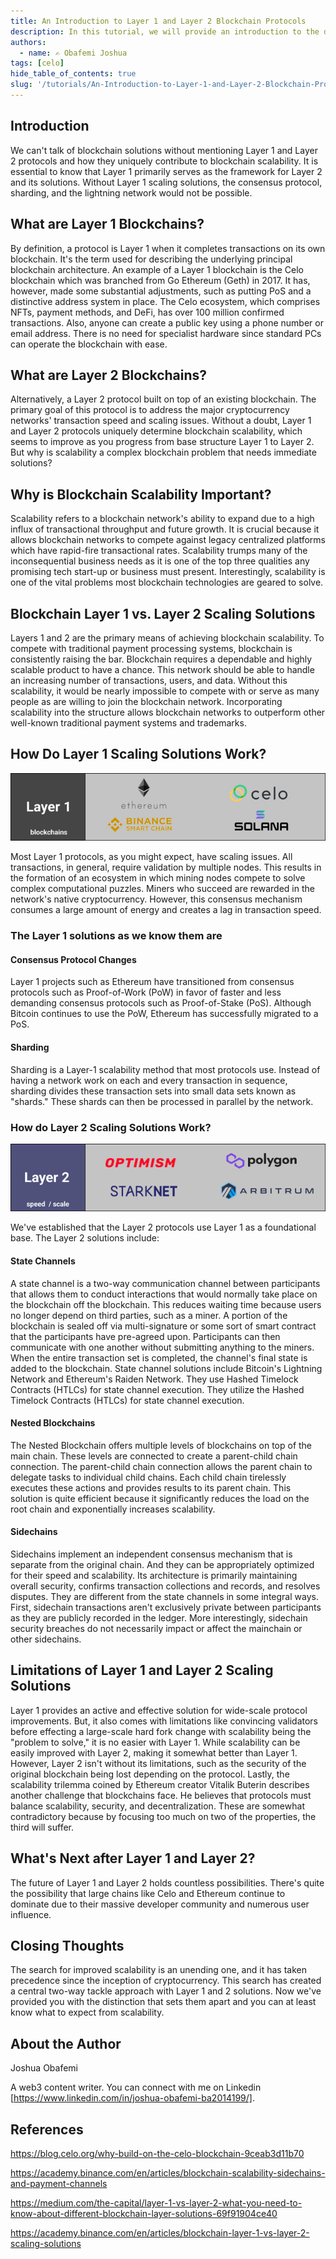 ```yaml
---
title: An Introduction to Layer 1 and Layer 2 Blockchain Protocols
description: In this tutorial, we will provide an introduction to the different types of blockchain protocols and explain the key differences between layer 1 and layer 2 protocols.
authors:
  - name: ✍️ Obafemi Joshua
tags: [celo]
hide_table_of_contents: true
slug: '/tutorials/An-Introduction-to-Layer-1-and-Layer-2-Blockchain-Protocols'
---
```


## Introduction

We can't talk of blockchain solutions without mentioning Layer 1 and Layer 2 protocols and how they uniquely contribute to blockchain scalability. It is essential to know that Layer 1 primarily serves as the framework for Layer 2 and its solutions. Without Layer 1 scaling solutions, the consensus protocol, sharding, and the lightning network would not be possible.

## What are Layer 1 Blockchains?

By definition, a protocol is Layer 1 when it completes transactions on its own blockchain. It's the term used for describing the underlying principal blockchain architecture. An example of a Layer 1 blockchain is the Celo blockchain which was branched from Go Ethereum (Geth) in 2017. It has, however, made some substantial adjustments, such as putting PoS and a distinctive address system in place.
The Celo ecosystem, which comprises NFTs, payment methods, and DeFi, has over 100 million confirmed transactions. Also, anyone can create a public key using a phone number or email address. There is no need for specialist hardware since standard PCs can operate the blockchain with ease.

## What are Layer 2 Blockchains?

Alternatively, a Layer 2 protocol built on top of an existing blockchain. The primary goal of this protocol is to address the major cryptocurrency networks' transaction speed and scaling issues.
Without a doubt, Layer 1 and Layer 2 protocols uniquely determine blockchain scalability, which seems to improve as you progress from base structure Layer 1 to Layer 2. But why is scalability a complex blockchain problem that needs immediate solutions?

## Why is Blockchain Scalability Important?

Scalability refers to a blockchain network's ability to expand due to a high influx of transactional throughput and future growth. It is crucial because it allows blockchain networks to compete against legacy centralized platforms which have rapid-fire transactional rates.
Scalability trumps many of the inconsequential business needs as it is one of the top three qualities any promising tech start-up or business must present. Interestingly, scalability is one of the vital problems most blockchain technologies are geared to solve.

## Blockchain Layer 1 vs. Layer 2 Scaling Solutions

Layers 1 and 2 are the primary means of achieving blockchain scalability. To compete with traditional payment processing systems, blockchain is consistently raising the bar. Blockchain requires a dependable and highly scalable product to have a chance.
This network should be able to handle an increasing number of transactions, users, and data. Without this scalability, it would be nearly impossible to compete with or serve as many people as are willing to join the blockchain network. Incorporating scalability into the structure allows blockchain networks to outperform other well-known traditional payment systems and trademarks.

## How Do Layer 1 Scaling Solutions Work?

![Layer 1](images/img1.png)

Most Layer 1 protocols, as you might expect, have scaling issues. All transactions, in general, require validation by multiple nodes. This results in the formation of an ecosystem in which mining nodes compete to solve complex computational puzzles. Miners who succeed are rewarded in the network's native cryptocurrency. However, this consensus mechanism consumes a large amount of energy and creates a lag in transaction speed.

### The Layer 1 solutions as we know them are

#### Consensus Protocol Changes

Layer 1 projects such as Ethereum have transitioned from consensus protocols such as Proof-of-Work (PoW) in favor of faster and less demanding consensus protocols such as Proof-of-Stake (PoS). Although Bitcoin continues to use the PoW, Ethereum has successfully migrated to a PoS.

#### Sharding

Sharding is a Layer-1 scalability method that most protocols use. Instead of having a network work on each and every transaction in sequence, sharding divides these transaction sets into small data sets known as "shards." These shards can then be processed in parallel by the network.

### How do Layer 2 Scaling Solutions Work?

![Image 2](images/img2.png)

We've established that the Layer 2 protocols use Layer 1 as a foundational base. The Layer 2 solutions include:

#### State Channels

A state channel is a two-way communication channel between participants that allows them to conduct interactions that would normally take place on the blockchain off the blockchain. This reduces waiting time because users no longer depend on third parties, such as a miner.
A portion of the blockchain is sealed off via multi-signature or some sort of smart contract that the participants have pre-agreed upon. Participants can then communicate with one another without submitting anything to the miners. When the entire transaction set is completed, the channel's final state is added to the blockchain.
State channel solutions include Bitcoin's Lightning Network and Ethereum's Raiden Network. They use Hashed Timelock Contracts (HTLCs) for state channel execution. They utilize the Hashed Timelock Contracts (HTLCs) for state channel execution.

#### Nested Blockchains

The Nested Blockchain offers multiple levels of blockchains on top of the main chain. These levels are connected to create a parent-child chain connection. The parent-child chain connection allows the parent chain to delegate tasks to individual child chains. Each child chain tirelessly executes these actions and provides results to its parent chain. This solution is quite efficient because it significantly reduces the load on the root chain and exponentially increases scalability.

#### Sidechains

Sidechains implement an independent consensus mechanism that is separate from the original chain. And they can be appropriately optimized for their speed and scalability. Its architecture is primarily maintaining overall security, confirms transaction collections and records, and resolves disputes.
They are different from the state channels in some integral ways. First, sidechain transactions aren't exclusively private between participants as they are publicly recorded in the ledger. More interestingly, sidechain security breaches do not necessarily impact or affect the mainchain or other sidechains.

## Limitations of Layer 1 and Layer 2 Scaling Solutions

Layer 1 provides an active and effective solution for wide-scale protocol improvements. But, it also comes with limitations like convincing validators before effecting a large-scale hard fork change with scalability being the "problem to solve," it is no easier with Layer 1.
While scalability can be easily improved with Layer 2, making it somewhat better than Layer 1. However, Layer 2 isn't without its limitations, such as the security of the original blockchain being lost depending on the protocol.
Lastly, the scalability trilemma coined by Ethereum creator Vitalik Buterin describes another challenge that blockchains face. He believes that protocols must balance scalability, security, and decentralization. These are somewhat contradictory because by focusing too much on two of the properties, the third will suffer.

## What's Next after Layer 1 and Layer 2?

The future of Layer 1 and Layer 2 holds countless possibilities. There's quite the possibility that large chains like Celo and Ethereum continue to dominate due to their massive developer community and numerous user influence.

## Closing Thoughts

The search for improved scalability is an unending one, and it has taken precedence since the inception of cryptocurrency. This search has created a central two-way tackle approach with Layer 1 and 2 solutions. Now we've provided you with the distinction that sets them apart and you can at least know what to expect from scalability.

## About the Author

Joshua Obafemi

A web3 content writer. You can connect with me on Linkedin [https://www.linkedin.com/in/joshua-obafemi-ba2014199/].

## References

<https://blog.celo.org/why-build-on-the-celo-blockchain-9ceab3d11b70>

<https://academy.binance.com/en/articles/blockchain-scalability-sidechains-and-payment-channels>

<https://medium.com/the-capital/layer-1-vs-layer-2-what-you-need-to-know-about-different-blockchain-layer-solutions-69f91904ce40>

<https://academy.binance.com/en/articles/blockchain-layer-1-vs-layer-2-scaling-solutions>
